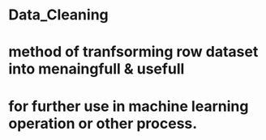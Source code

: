# Data_Cleaning
# method of tranfsorming row dataset into menaingfull & usefull
# for further use in machine learning operation or other process.
